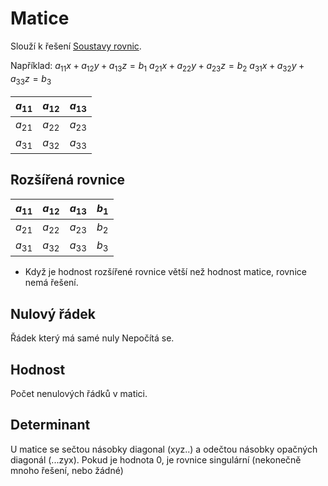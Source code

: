 # Matice
Slouží k řešení [Soustavy rovnic](Soustavy%20rovnic.md).

Například:
$a_{11}x+a_{12}y+a_{13}z=b_1$
$a_{21}x+a_{22}y+a_{23}z=b_2$
$a_{31}x+a_{32}y+a_{33}z=b_3$

| $a_{11}$ | $a_{12}$ | $a_{13}$ |
| -------- | -------- | -------- |
| $a_{21}$ | $a_{22}$ | $a_{23}$ |
| $a_{31}$ | $a_{32}$ | $a_{33}$ |

## Rozšířená rovnice
| $a_{11}$ | $a_{12}$ | $a_{13}$ | $b_1$ |
| -------- | -------- | -------- | ----- |
| $a_{21}$ | $a_{22}$ | $a_{23}$ | $b_2$ |
| $a_{31}$ | $a_{32}$ | $a_{33}$ | $b_3$ |

- Když je hodnost rozšířené rovnice větší než hodnost matice, rovnice nemá řešení.

## Nulový řádek
Řádek který má samé nuly
Nepočítá se.
## Hodnost
Počet nenulových řádků v matici.
## Determinant
U matice se sečtou násobky diagonal (xyz..) a odečtou násobky opačných diagonál (...zyx).
Pokud je hodnota 0, je rovnice singulární (nekonečně mnoho řešení, nebo žádné)